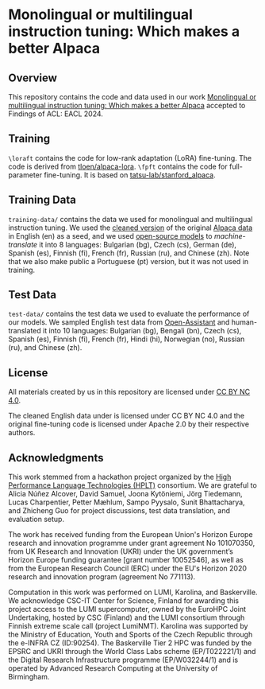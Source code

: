 # Monolingual or multilingual instruction tuning: Which makes a better Alpaca

## Overview
This repository contains the code and data used in our work [Monolingual or multilingual instruction tuning: Which makes a better Alpaca](https://arxiv.org/abs/2309.08958) accepted to Findings of ACL: EACL 2024.

## Training
`\loraft` contains the code for low-rank adaptation (LoRA) fine-tuning. The code is derived from [tloen/alpaca-lora](https://github.com/tloen/alpaca-lora). `\fpft` contains the code for full-parameter fine-tuning. It is based on [tatsu-lab/stanford_alpaca](https://github.com/tatsu-lab/stanford_alpaca).

## Training Data
`training-data/` contains the data we used for monolingual and multilingual instruction tuning. We used the [cleaned version](https://github.com/gururise/AlpacaDataCleaned) of the original [Alpaca data](https://github.com/tatsu-lab/stanford_alpaca) in English (en) as a seed, and we used [open-source models](https://github.com/browsermt) to *machine-translate* it into 8 languages: Bulgarian (bg), Czech (cs), German (de), Spanish (es), Finnish (fi), French (fr), Russian (ru), and Chinese (zh). Note that we also make public a Portuguese (pt) version, but it was not used in training.

## Test Data
`test-data/` contains the test data we used to evaluate the performance of our models. We sampled English test data from [Open-Assistant](https://github.com/LAION-AI/Open-Assistant) and human-translated it into 10 languages: Bulgarian (bg), Bengali (bn), Czech (cs), Spanish (es), Finnish (fi), French (fr), Hindi (hi), Norwegian (no), Russian (ru), and Chinese (zh).

## License
All materials created by us in this repository are licensed under [CC BY NC 4.0](https://creativecommons.org/licenses/by-nc/4.0/deed.en).

The cleaned English data under is licensed under CC BY NC 4.0 and the original fine-tuning code is licensed under Apache 2.0 by their respective authors.

## Acknowledgments
This work stemmed from a hackathon project organized by the [High Performance Language Technologies (HPLT)](https://hplt-project.org) consortium. We are grateful to Alicia Núñez Alcover, David Samuel, Joona Kytöniemi, Jörg Tiedemann, Lucas Charpentier, Petter Mæhlum, Sampo Pyysalo, Sunit Bhattacharya, and Zhicheng Guo for project discussions, test data translation, and evaluation setup.

The work has received funding from the European Union's Horizon Europe research and innovation programme under grant agreement No 101070350, from UK Research and Innovation (UKRI) under the UK government’s Horizon Europe funding guarantee [grant number 10052546], as well as from the European Research Council (ERC) under the EU's Horizon 2020 research and innovation program (agreement No 771113).

Computation in this work was performed on LUMI, Karolina, and Baskerville. We acknowledge CSC-IT Center for Science, Finland for awarding this project access to the LUMI supercomputer, owned by the EuroHPC Joint Undertaking, hosted by CSC (Finland) and the LUMI consortium through Finnish extreme scale call (project LumiNMT). Karolina was supported by the Ministry of Education, Youth and Sports of the Czech Republic through the e-INFRA CZ (ID:90254). The Baskerville Tier 2 HPC was funded by the EPSRC and UKRI through the World Class Labs scheme (EP/T022221/1) and the Digital Research Infrastructure programme (EP/W032244/1) and is operated by Advanced Research Computing at the University of Birmingham.
